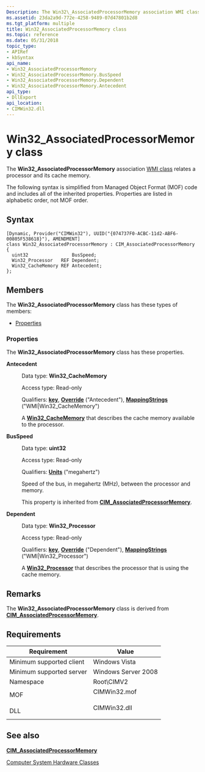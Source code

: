 ```yaml
---
Description: The Win32\_AssociatedProcessorMemory association WMI class relates a processor and its cache memory.
ms.assetid: 23da2a9d-772e-4258-9489-07d47801b2d8
ms.tgt_platform: multiple
title: Win32_AssociatedProcessorMemory class
ms.topic: reference
ms.date: 05/31/2018
topic_type: 
- APIRef
- kbSyntax
api_name: 
- Win32_AssociatedProcessorMemory
- Win32_AssociatedProcessorMemory.BusSpeed
- Win32_AssociatedProcessorMemory.Dependent
- Win32_AssociatedProcessorMemory.Antecedent
api_type: 
- DllExport
api_location: 
- CIMWin32.dll
---
```


# Win32\_AssociatedProcessorMemory class

The **Win32\_AssociatedProcessorMemory** association [WMI class](/windows/desktop/WmiSdk/retrieving-a-class) relates a processor and its cache memory.

The following syntax is simplified from Managed Object Format (MOF) code and includes all of the inherited properties. Properties are listed in alphabetic order, not MOF order.

## Syntax

``` syntax
[Dynamic, Provider("CIMWin32"), UUID("{074737F0-ACBC-11d2-ABF6-00805F538618}"), AMENDMENT]
class Win32_AssociatedProcessorMemory : CIM_AssociatedProcessorMemory
{
  uint32                BusSpeed;
  Win32_Processor   REF Dependent;
  Win32_CacheMemory REF Antecedent;
};
```

## Members

The **Win32\_AssociatedProcessorMemory** class has these types of members:

-   [Properties](#properties)

### Properties

The **Win32\_AssociatedProcessorMemory** class has these properties.

<dl> <dt>

**Antecedent**
</dt> <dd> <dl> <dt>

Data type: **Win32\_CacheMemory**
</dt> <dt>

Access type: Read-only
</dt> <dt>

Qualifiers: [**key**](/windows/desktop/WmiSdk/key-qualifier), [**Override**](/windows/desktop/WmiSdk/standard-qualifiers) ("Antecedent"), [**MappingStrings**](/windows/desktop/WmiSdk/standard-qualifiers) ("WMI\|Win32\_CacheMemory")
</dt> </dl>

A [**Win32\_CacheMemory**](win32-cachememory.md) that describes the cache memory available to the processor.

</dd> <dt>

**BusSpeed**
</dt> <dd> <dl> <dt>

Data type: **uint32**
</dt> <dt>

Access type: Read-only
</dt> <dt>

Qualifiers: [**Units**](/windows/desktop/WmiSdk/standard-qualifiers) ("megahertz")
</dt> </dl>

Speed of the bus, in megahertz (MHz), between the processor and memory.

This property is inherited from [**CIM\_AssociatedProcessorMemory**](cim-associatedprocessormemory.md).

</dd> <dt>

**Dependent**
</dt> <dd> <dl> <dt>

Data type: **Win32\_Processor**
</dt> <dt>

Access type: Read-only
</dt> <dt>

Qualifiers: [**key**](/windows/desktop/WmiSdk/key-qualifier), [**Override**](/windows/desktop/WmiSdk/standard-qualifiers) ("Dependent"), [**MappingStrings**](/windows/desktop/WmiSdk/standard-qualifiers) ("WMI\|Win32\_Processor")
</dt> </dl>

A [**Win32\_Processor**](win32-processor.md) that describes the processor that is using the cache memory.

</dd> </dl>

## Remarks

The **Win32\_AssociatedProcessorMemory** class is derived from [**CIM\_AssociatedProcessorMemory**](cim-associatedprocessormemory.md).

## Requirements



| Requirement | Value |
|-------------------------------------|-----------------------------------------------------------------------------------------|
| Minimum supported client<br/> | Windows Vista<br/>                                                                |
| Minimum supported server<br/> | Windows Server 2008<br/>                                                          |
| Namespace<br/>                | Root\\CIMV2<br/>                                                                  |
| MOF<br/>                      | <dl> <dt>CIMWin32.mof</dt> </dl> |
| DLL<br/>                      | <dl> <dt>CIMWin32.dll</dt> </dl> |



## See also

<dl> <dt>

[**CIM\_AssociatedProcessorMemory**](cim-associatedprocessormemory.md)
</dt> <dt>

[Computer System Hardware Classes](computer-system-hardware-classes.md)
</dt> </dl>

 

